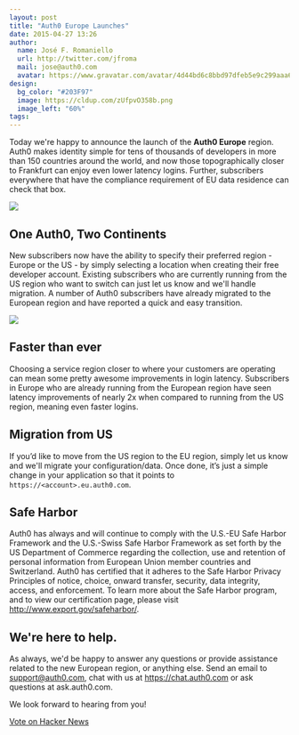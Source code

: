 ```yaml
---
layout: post
title: "Auth0 Europe Launches"
date: 2015-04-27 13:26
author:
  name: José F. Romaniello
  url: http://twitter.com/jfroma
  mail: jose@auth0.com
  avatar: https://www.gravatar.com/avatar/4d44bd6c8bbd97dfeb5e9c299aaa68c5
design:
  bg_color: "#203F97"
  image: https://cldup.com/zUfpvO358b.png
  image_left: "60%"
tags:
---
```


Today we're happy to announce the launch of the **Auth0 Europe** region. Auth0 makes identity simple for tens of thousands of developers in more than 150 countries around the world, and now those topographically closer to Frankfurt can enjoy even lower latency logins.  Further, subscribers everywhere that have the compliance requirement of EU data residence can check that box.

<!-- more -->

![](https://cdn.auth0.com/blog/eu-launch.png)

## One Auth0, Two Continents
New subscribers now have the ability to specify their preferred region - Europe or the US - by simply selecting a location when creating their free developer account. Existing subscribers who are currently running from the US region who want to switch can just let us know and we'll handle migration. A number of Auth0 subscribers have already migrated to the European region and have reported a quick and easy transition.

![](https://cdn.auth0.com/blog/multiregion.gif)

## Faster than ever
Choosing a service region closer to where your customers are operating can mean some pretty awesome improvements in login latency. Subscribers in Europe who are already running from the European region have seen latency improvements of nearly 2x when compared to running from the US region, meaning even faster logins.

## Migration from US
If you’d like to move from the US region to the EU region, simply let us know and we'll migrate your configuration/data. Once done, it’s just a simple change in your application so that it points to `https://<account>.eu.auth0.com`.

## Safe Harbor
Auth0 has always and will continue to comply with the U.S.-EU Safe Harbor Framework and the U.S.-Swiss Safe Harbor Framework as set forth by the US Department of Commerce regarding the collection, use and retention of personal information from European Union member countries and Switzerland. Auth0 has certified that it adheres to the Safe Harbor Privacy Principles of notice, choice, onward transfer, security, data integrity, access, and enforcement. To learn more about the Safe Harbor program, and to view our certification page, please visit http://www.export.gov/safeharbor/.

## We're here to help.
As always, we'd be happy to answer any questions or provide assistance related to the new European region, or anything else. Send an email to support@auth0.com, chat with us at https://chat.auth0.com or ask questions at ask.auth0.com.

We look forward to hearing from you!

<a href="https://news.ycombinator.com/submit" class="hn-button" data-title="Auth0 Europe Launches" data-url="https://auth0.com/blog/2015/04/27/auth0-europe-launches/" data-count="horizontal">Vote on Hacker News</a>

<script type="text/javascript">var HN=[];HN.factory=function(e){return function(){HN.push([e].concat(Array.prototype.slice.call(arguments,0)))};},HN.on=HN.factory("on"),HN.once=HN.factory("once"),HN.off=HN.factory("off"),HN.emit=HN.factory("emit"),HN.load=function(){var e="hn-button.js";if(document.getElementById(e))return;var t=document.createElement("script");t.id=e,t.src="//hn-button.herokuapp.com/hn-button.js";var n=document.getElementsByTagName("script")[0];n.parentNode.insertBefore(t,n)},HN.load();</script>